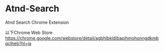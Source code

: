 Atnd-Search
===========

Atnd Search Chrome Extension

以下Chrome Web Store
https://chrome.google.com/webstore/detail/agbhlbkldibapihmohonngdkmbgclheb?hl=ja